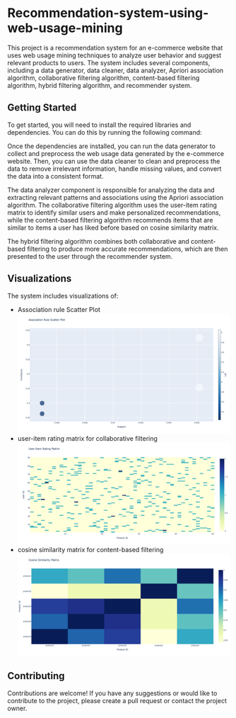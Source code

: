 # Recommendation-system-using-web-usage-mining

This project is a recommendation system for an e-commerce website that uses web usage mining techniques to analyze user behavior and suggest relevant products to users. The system includes several components, including a data generator, data cleaner, data analyzer, Apriori association algorithm, collaborative filtering algorithm, content-based filtering algorithm, hybrid filtering algorithm, and recommender system.

## Getting Started

To get started, you will need to install the required libraries and dependencies. You can do this by running the following command:


Once the dependencies are installed, you can run the data generator to collect and preprocess the web usage data generated by the e-commerce website. Then, you can use the data cleaner to clean and preprocess the data to remove irrelevant information, handle missing values, and convert the data into a consistent format.

The data analyzer component is responsible for analyzing the data and extracting relevant patterns and associations using the Apriori association algorithm. The collaborative filtering algorithm uses the user-item rating matrix to identify similar users and make personalized recommendations, while the content-based filtering algorithm recommends items that are similar to items a user has liked before based on cosine similarity matrix.

The hybrid filtering algorithm combines both collaborative and content-based filtering to produce more accurate recommendations, which are then presented to the user through the recommender system.

## Visualizations

The system includes visualizations of:
- Association rule Scatter Plot
![association rule mining](https://github.com/yashaswiniravuri/Recommendation-system-using-web-usage-mining/blob/a34a517b4bb6bd2867b00aff00cbe9f8718a3a62/association%20rule%20scatter%20plot.png)
- user-item rating matrix for collaborative filtering
![user-item rating matrix for collaborative filtering](https://github.com/yashaswiniravuri/Recommendation-system-using-web-usage-mining/blob/a34a517b4bb6bd2867b00aff00cbe9f8718a3a62/collaborative%20filtering%20user-item%20ranking.png)
- cosine similarity matrix for content-based filtering
![cosine similarity matrix for content-based filtering](https://github.com/yashaswiniravuri/Recommendation-system-using-web-usage-mining/blob/a34a517b4bb6bd2867b00aff00cbe9f8718a3a62/content%20based%20filtering%20cosine%20similarity.png)

## Contributing

Contributions are welcome! If you have any suggestions or would like to contribute to the project, please create a pull request or contact the project owner.
